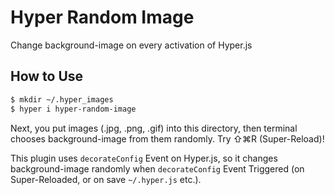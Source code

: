 # Hyper Random Image

Change background-image on every activation of Hyper.js

## How to Use

```bash
$ mkdir ~/.hyper_images
$ hyper i hyper-random-image
```
Next, you put images (.jpg, .png, .gif) into this directory,
then terminal chooses background-image from them randomly.
Try ⇧⌘R (Super-Reload)!

This plugin uses `decorateConfig` Event on Hyper.js, so it changes background-image randomly when `decorateConfig` Event Triggered (on Super-Reloaded, or on save `~/.hyper.js` etc.).
